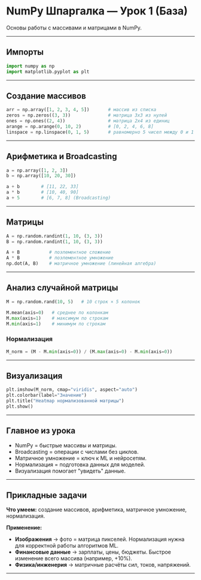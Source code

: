 
# NumPy Шпаргалка — Урок 1 (База)

Основы работы с массивами и матрицами в NumPy.

---

## Импорты
```python
import numpy as np
import matplotlib.pyplot as plt
```

---

## Создание массивов

```python
arr = np.array([1, 2, 3, 4, 5])       # массив из списка
zeros = np.zeros((3, 3))              # матрица 3x3 из нулей
ones = np.ones((2, 4))                # матрица 2x4 из единиц
arange = np.arange(0, 10, 2)          # [0, 2, 4, 6, 8]
linspace = np.linspace(0, 1, 5)       # равномерно 5 чисел между 0 и 1
```

---

## Арифметика и Broadcasting

```python
a = np.array([1, 2, 3])
b = np.array([10, 20, 30])

a + b        # [11, 22, 33]
a * b        # [10, 40, 90]
a + 5        # [6, 7, 8] (Broadcasting)
```

---

## Матрицы

```python
A = np.random.randint(1, 10, (3, 3))
B = np.random.randint(1, 10, (3, 3))

A + B           # поэлементное сложение
A * B           # поэлементное умножение
np.dot(A, B)    # матричное умножение (линейная алгебра)
```

---

## Анализ случайной матрицы

```python
M = np.random.rand(10, 5)   # 10 строк × 5 колонок

M.mean(axis=0)   # среднее по колонкам
M.max(axis=1)    # максимум по строкам
M.min(axis=1)    # минимум по строкам
```

### Нормализация
```python
M_norm = (M - M.min(axis=0)) / (M.max(axis=0) - M.min(axis=0))
```

---

## Визуализация

```python
plt.imshow(M_norm, cmap="viridis", aspect="auto")
plt.colorbar(label="Значение")
plt.title("Heatmap нормализованной матрицы")
plt.show()
```

---

## Главное из урока
- NumPy = быстрые массивы и матрицы.
- Broadcasting = операции с числами без циклов.
- Матричное умножение = ключ к ML и нейросетям.
- Нормализация = подготовка данных для моделей.
- Визуализация помогает "увидеть" данные.

---

## Прикладные задачи

**Что умеем:** создание массивов, арифметика, матричное умножение, нормализация.

**Применение:**
- **Изображения** → фото = матрица пикселей. Нормализация нужна для корректной работы алгоритмов ML.
- **Финансовые данные** → зарплаты, цены, бюджеты. Быстрое изменение всего массива (например, +10%).
- **Физика/инженерия** → матричные расчёты сил, токов, напряжений.

---